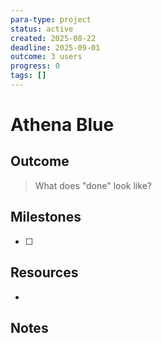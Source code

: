 ```yaml
---
para-type: project
status: active
created: 2025-08-22
deadline: 2025-09-01
outcome: 3 users
progress: 0
tags: []
---
```


# Athena Blue

## Outcome
> What does "done" look like?

## Milestones
- [ ] 

## Resources
- 

## Notes


